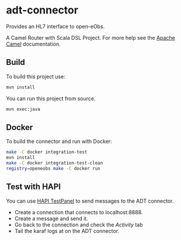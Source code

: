 # adt-connector

Provides an HL7 interface to open-eObs.

A Camel Router with Scala DSL Project. For more help see the [Apache Camel](http://camel.apache.org/) documentation.


## Build

To build this project use:

```sh
mvn install
```

You can run this project from source.

```sh
mvn exec:java
```

## Docker
To build the connector and run with Docker:

```sh
make -C docker integration-test
mvn install
make -C docker integration-test-clean
registry=openeobs make -C docker run
```

## Test with HAPI
You can use [HAPI TestPanel](https://hapifhir.github.io/hapi-hl7v2/hapi-testpanel/) to send messages to the ADT connector.

  * Create a connection that connects to localhost:8888.
  * Create a message and send it.
  * Go back to the connection and check the *Activity* tab
  * Tail the karaf logs at on the ADT connector.

